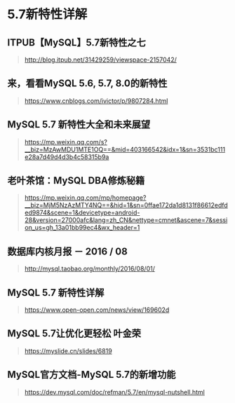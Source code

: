 # 5.7新特性详解

## ITPUB【MySQL】5.7新特性之七
> http://blog.itpub.net/31429259/viewspace-2157042/

## 来，看看MySQL 5.6, 5.7, 8.0的新特性
> https://www.cnblogs.com/ivictor/p/9807284.html

## MySQL 5.7 新特性大全和未来展望
> https://mp.weixin.qq.com/s?__biz=MzAwMDU1MTE1OQ==&mid=403166542&idx=1&sn=3531bc111e28a7d49d4d3b4c58315b9a

## 老叶茶馆：MySQL DBA修炼秘籍
> https://mp.weixin.qq.com/mp/homepage?__biz=MjM5NzAzMTY4NQ==&hid=1&sn=0ffae172da1d8131f86612edfded9874&scene=1&devicetype=android-28&version=27000afc&lang=zh_CN&nettype=cmnet&ascene=7&session_us=gh_13a01bb99ec4&wx_header=1

## 数据库内核月报 － 2016 / 08
> http://mysql.taobao.org/monthly/2016/08/01/

## MySQL 5.7 新特性详解
> https://www.open-open.com/news/view/169602d

## MySQL 5.7让优化更轻松 叶金荣
> https://myslide.cn/slides/6819

## MySQL官方文档-MySQL 5.7的新增功能
> https://dev.mysql.com/doc/refman/5.7/en/mysql-nutshell.html
